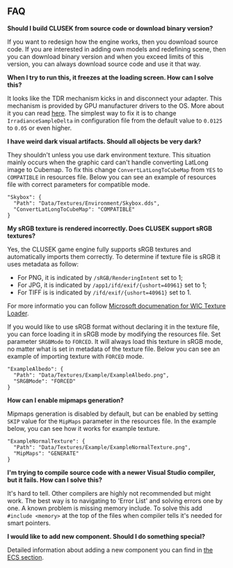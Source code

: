 ## FAQ

**Should I build CLUSEK from source code or download binary version?**

If you want to redesign how the engine works, then you download source code. If you are interested in adding own models and redefining scene, then you can download binary version and when you exceed limits of this version, you can always download source code and use it that way.

**When I try to run this, it freezes at the loading screen. How can I solve this?**

It looks like the TDR mechanism kicks in and disconnect your adapter. This mechanism is provided by GPU manufacturer drivers to the OS. More about it you can read [here](https://docs.nvidia.com/gameworks/content/developertools/desktop/timeout_detection_recovery.htm). The simplest way to fix it is to change `IrradianceSampleDelta` in configuration file from the default value to `0.0125` to `0.05` or even higher.

**I have weird dark visual artifacts. Should all objects be very dark?**

They shouldn't unless you use dark environment texture. This situation mainly occurs when the graphic card can't handle converting LatLong image to Cubemap. To fix this change `ConvertLatLongToCubeMap` from `YES` to `COMPATIBLE` in resources file. Below you can see an example of resources file with correct parameters for compatible mode.

```
"Skybox": {
  "Path": "Data/Textures/Environment/Skybox.dds",
  "ConvertLatLongToCubeMap": "COMPATIBLE"
}
```

**My sRGB texture is rendered incorrectly. Does CLUSEK support sRGB textures?**

Yes, the CLUSEK game engine fully supports sRGB textures and automatically imports them correctly. To determine if texture file is sRGB it uses metadata as follow:

* For PNG, it is indicated by `/sRGB/RenderingIntent` set to 1;
* For JPG, it is indicated by `/app1/ifd/exif/{ushort=40961}` set to 1;
* For TIFF is is indicated by `/ifd/exif/{ushort=40961}` set to 1.

For more informatio you can follow [Microsoft documenation for WIC Texture Loader](https://github.com/Microsoft/DirectXTK/wiki/WICTextureLoader). 

If you would like to use sRGB format without declaring it in the texture file, you can force loading it in sRGB mode by modifying the resources file. Set parameter `SRGBMode` to `FORCED`. It will always load this texture in sRGB mode, no matter what is set in metadata of the texture file. Below you can see an example of importing texture with `FORCED` mode.

```
"ExampleAlbedo": {
  "Path": "Data/Textures/Example/ExampleAlbedo.png",
  "SRGBMode": "FORCED"
}
```

**How can I enable mipmaps generation?**

Mipmaps generation is disabled by default, but can be enabled by setting `SKIP` value for the `MipMaps` parameter in the resources file. In the example below, you can see how it works for example texture.

```
"ExampleNormalTexture": {
  "Path": "Data/Textures/Example/ExampleNormalTexture.png",
  "MipMaps": "GENERATE"
}
```

**I'm trying to compile source code with a newer Visual Studio compiler, but it fails. How can I solve this?**

It's hard to tell. Other compilers are highly not recommended but might work. The best way is to navigating to 'Error List' and solving errors one by one. A known problem is missing memory include. To solve this add ``#include <memory>`` at the top of the files when compiler tells it's needed for smart pointers.

**I would like to add new component. Should I do something special?**

Detailed information about adding a new component you can find in [the ECS section](./ecs.md).